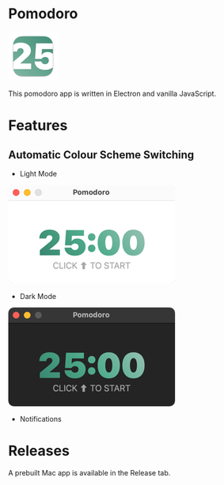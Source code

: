 # Pomodoro
![App Logo](docs_assets/icon_100.png)

This pomodoro app is written in Electron and vanilla JavaScript.

# Features

## Automatic Colour Scheme Switching

- Light Mode

![Light Mode](docs_assets/light_200.png)

- Dark Mode

![Dark Mode](docs_assets/dark_200.png)

- Notifications

# Releases

A prebuilt Mac app is available in the Release tab. 
